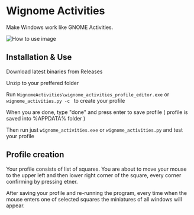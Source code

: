 # Wignome Activities

Make Windows work like GNOME Activities.

![How to use image](https://raw.githubusercontent.com/esoadamo/WiGnomeActivities/demo/demo.gif)

## Installation & Use

Download latest binaries from Releases

Unzip to your preffered folder

Run `WignomeActivities\wignome_activities_profile_editor.exe` or `wignome_activities.py -c ` to create your profile

When you are done, type "done" and press enter to save profile ( profile is saved into %APPDATA% folder )

Then run just `wignome_activities.exe` or `wignome_activities.py` and test your profile

## Profile creation

Your profile consists of list of squares. You are about to move your mouse to the upper left and then lower right corner of the square, every corner confirming by pressing etner. 

After saving your profile and  re-running the program, every time when the mouse enters one of selected squares the miniatures of all windows will appear.